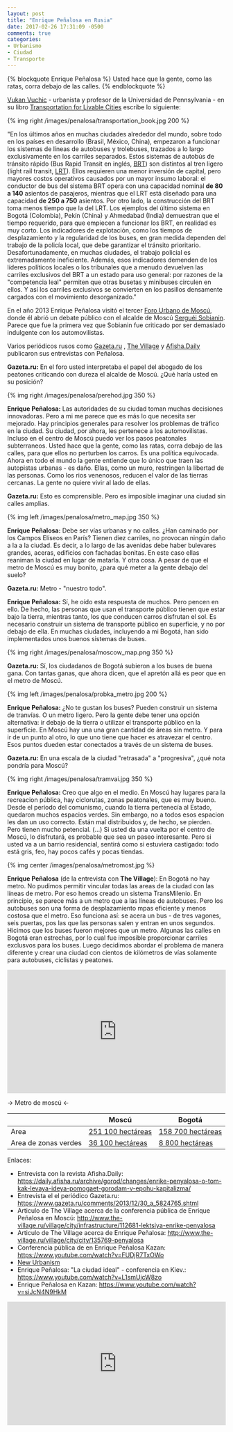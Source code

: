 ```yaml
---
layout: post
title: "Enrique Peñalosa en Rusia"
date: 2017-02-26 17:31:09 -0500
comments: true
categories: 
- Urbanismo
- Ciudad
- Transporte
---
```


{% blockquote Enrique Peñalosa %}
Usted hace que la gente, como las ratas, corra debajo de las calles.
{% endblockquote %}

[Vukan Vuchic](https://en.wikipedia.org/wiki/Vukan_R._Vuchic) - urbanista y profesor de la Universidad de Pennsylvania - en su libro [Transportation for Livable Cities](https://www.goodreads.com/book/show/2737061-transportation-for-livable-cities) escribe lo siguiente:

{% img right /images/penalosa/transportation_book.jpg 200 %}

"En los últimos años en muchas ciudades alrededor del mundo, sobre todo en los países en desarrollo (Brasil, México, China), empezaron a funcionar los sistemas de líneas de autobuses y trolebuses, trazados a lo largo exclusivamente en los carriles separados. Estos sistemas de autobús de tránsito rápido (Bus Rapid Transit en inglés, [BRT](https://es.wikipedia.org/wiki/Autob%C3%BAs_de_tr%C3%A1nsito_r%C3%A1pido)) son distintos al tren ligero (light rail transit, [LRT](https://en.wikipedia.org/wiki/Light_rail)). Ellos requieren una menor inversión de capital, pero mayores costos operativos causados ​​por un mayor insumo laboral: el conductor de bus del sistema BRT opera con una capacidad nominal **de 80 a 140** asientos de pasajeros, mientras que el LRT está diseñado para una capacidad **de 250 a 750** asientos. Por otro lado, la construcción del BRT toma menos tiempo que la del LRT. Los ejemplos del último sistema en Bogotá (Colombia), Pekín (China) y Ahmedabad (India) demuestran que el tiempo requerido, para que empiecen a funcionar los BRT, en realidad es muy corto. Los indicadores de explotación, como los tiempos de desplazamiento y la regularidad de los buses, en gran medida dependen del trabajo de la policía local, que debe garantizar el  tránsito prioritario. Desafortunadamente, en muchas ciudades, el trabajo policial es extremadamente ineficiente. Además, esos indicadores demenden de los líderes políticos locales o los tribunales que a menudo devuelven las carriles exclusivos del BRT a un estado para uso general: por razones de la "competencia leal" permiten que otras busetas y minibuses circulen en ellos. Y así los carriles exclusivos se convierten en los pasillos densamente cargados con el movimiento desorganizado."

<!-- more -->

En el año 2013 Enrique Peñalosa visitó el tercer [Foro Urbano de Moscú](https://en.wikipedia.org/wiki/Moscow_Urban_Forum), donde él abrió un debate público con el alcalde de Moscú [Serguéi Sobianin](https://en.wikipedia.org/wiki/Sergey_Sobyanin). Parece que fue la primera vez que Sobianin fue criticado por ser demasiado indulgente con los automovilistas.

Varios periódicos rusos como [Gazeta.ru](https://www.gazeta.ru/) , [The Village](http://www.the-village.ru/) y [Afisha.Daily](https://en.wikipedia.org/wiki/Afisha) publicaron sus entrevistas con Peñalosa.

**Gazeta.ru:** En el foro usted interpretaba el papel del abogado de los peatones criticando con dureza el alcalde de Moscú. ¿Qué haría usted en su posición?

{% img right /images/penalosa/perehod.jpg 350 %}

**Enrique Peñalosa:** Las autoridades de su ciudad toman muchas decisiones innovadoras. Pero a mi me parece que es más lo que necesita ser mejorado. Hay principios generales para resolver los problemas de tráfico en la ciudad. Su ciudad, por ahora, les pertenece a los automovilistas. Incluso en el centro de Moscú puedo ver los pasos peatonales subterraneos. Usted hace que la gente, como las ratas, corra debajo de las calles, para que ellos no perturben los carros. Es una política equivocada. Ahora en todo el mundo la gente entiende que lo único que traen las autopistas urbanas - es daño. Ellas, como un muro, restringen la libertad de las personas. Como los rios venenosos, reducen el valor de las tierras cercanas. La gente no quiere vivir al lado de ellas.

**Gazeta.ru:** Esto es comprensible. Pero es imposible imaginar una ciudad sin calles amplias.

{% img left /images/penalosa/metro_map.jpg 350 %}

**Enrique Peñalosa:** Debe ser vías urbanas y no calles. ¿Han caminado por los Campos Elíseos en París? Tienen diez carriles, no provocan ningún daño a la a la ciudad. Es decir, a lo largo de las avenidas debe haber bulevares grandes, aceras, edificios con fachadas bonitas. En este caso ellas reaniman la ciudad en lugar de matarla. Y otra cosa. A pesar de que el metro de Moscú es muy bonito, ¿para qué meter a la gente debajo del suelo?

**Gazeta.ru:** Metro - "nuestro todo".

**Enrique Peñalosa:**  Sí, he oído esta respuesta de muchos. Pero pencen en ello. De hecho, las personas que usan el transporte público tienen que estar bajo la tierra, mientras tanto, los que conducen carros disfrutan el sol. Es necesario construir un sistema de transporte público en superficie, y no por debajo de ella. En muchas ciudades, incluyendo a mi Bogotá, han sido implementados unos buenos sistemas de buses.

{% img right /images/penalosa/moscow_map.png 350 %}

**Gazeta.ru:** Sí, los ciudadanos de Bogotá subieron a los buses de buena gana. Con tantas ganas, que ahora dicen, que el apretón allá es peor que en el metro de Moscú.

{% img left /images/penalosa/probka_metro.jpg 200 %}

**Enrique Peñalosa:**  ¿No te gustan los buses? Pueden construir un sistema de tranvías. O un metro ligero. Pero la gente debe tener una opción alternativa: ir debajo de la tierra o utilizar el transporte público en la superficie. En Moscú hay una una gran cantidad de áreas sin metro. Y para ir de un punto al otro, lo que uno tiene que hacer es atravezar el centro. Esos puntos dueden estar conectados a través de un sistema de buses.

**Gazeta.ru:** En una escala de la ciudad "retrasada" a "progresiva", ¿qué nota pondría para Moscú?

{% img right /images/penalosa/tramvai.jpg 350 %}

**Enrique Peñalosa:** Creo que algo en el medio. En Moscú hay lugares para la recreacion pública, hay ciclorutas, zonas peatonales, que es muy bueno. Desde el período del comunismo, cuando la tierra pertenecía al Estado, quedaron muchos espacios verdes. Sin embargo, no a todos esos espacion les dan un uso correcto. Están mal distribuidos y, de hecho, se pierden. Pero tienen mucho petencial. (...) Si usted da una vuelta por el centro de Moscú, lo disfrutará, es probable que sea un paseo interesante. Pero si usted  va a un barrio residencial, sentirá como si estuviera castigado: todo está gris, feo, hay pocos cafés y pocas tiendas.

{% img center /images/penalosa/metromost.jpg %}

**Enrique Peñalosa** (de la entrevista con **The Village**): En Bogotá no hay metro. No pudimos permitir vincular todas las areas de la ciudad con las líneas de metro. Por eso hemos creado un sistema TransMilenio. En principio, se parece más a un metro que a las líneas de autobuses. Pero los autobuses son una forma de desplazamiento mpas eficiente y menos costosa que el metro. Eso funciona así: se acera un bus - de tres vagones, seis puertas, pos las que las personas salen y entran en unos segundos. Hicimos que los buses fueron mejores que un metro. Algunas las calles en Bogotá eran estrechas, por lo cual fue imposible proporcionar carriles exclusvos para los buses. Luego decidimos abordar el problema de manera diferente y crear una ciudad con cientos de kilómetros de vías solamente para autobuses, ciclistas y peatones.

<div style="position:relative;height:0;padding-bottom:56.25%"><iframe src="https://www.youtube.com/embed/F60jcKjs2-M?ecver=2" width="640" height="360" frameborder="0" style="position:absolute;width:100%;height:100%;left:0" allowfullscreen></iframe></div>

-> Metro de moscú <-

|   | Moscú | Bogotá |
|---|---|---|
| Area | [251 100 hectáreas](https://en.wikipedia.org/wiki/Moscow) | [158 700 hectáreas](https://en.wikipedia.org/wiki/Bogot%C3%A1) |
| Area de zonas verdes | [36 100 hectáreas](http://www.greenpeace.org/russia/ru/news/2015/07-05-moscow_trees/) | [8 800 hectáreas](http://www.eltiempo.com/archivo/documento/CMS-7634408) |

Enlaces: 

* Entrevista con la revista Afisha.Daily: https://daily.afisha.ru/archive/gorod/changes/enrike-penyalosa-o-tom-kak-levaya-ideya-pomogaet-gorodam-v-epohu-kapitalizma/
* Entrevista el el periódico Gazeta.ru: https://www.gazeta.ru/comments/2013/12/30_a_5824765.shtml
* Articulo de The Village acerca de la conferencia pública de Enrique Peñalosa en Moscú: http://www.the-village.ru/village/city/infrastructure/112681-lektsiya-enrike-penyalosa
* Articulo de The Village acerca de Enrique Peñalosa: http://www.the-village.ru/village/city/city/135769-penyalosa
* Conferencia pública de en Enrique Peñalosa Kazan: https://www.youtube.com/watch?v=FUDjR7TxOWo
* [New Urbanism](https://es.wikipedia.org/wiki/New_Urbanism)
* Enrique Peñalosa: "La ciudad ideal" - conferencia en Kiev.: https://www.youtube.com/watch?v=L1smUjcW8zo
* Enrique Peñalosa en Kazan: https://www.youtube.com/watch?v=siJcN4N9HkM

<div style="position:relative;height:0;padding-bottom:56.25%"><iframe src="https://www.youtube.com/watch?v=vrhIcYTH2WE?ecver=2" width="640" height="360" frameborder="0" style="position:absolute;width:100%;height:100%;left:0" allowfullscreen></iframe></div>
